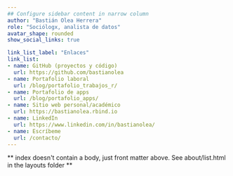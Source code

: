 ```yaml
---
## Configure sidebar content in narrow column
author: "Bastián Olea Herrera"
role: "Sociólogx, analista de datos"
avatar_shape: rounded
show_social_links: true

link_list_label: "Enlaces"
link_list:
- name: GitHub (proyectos y código)
  url: https://github.com/bastianolea
- name: Portafolio laboral
  url: /blog/portafolio_trabajos_r/
- name: Portafolio de apps
  url: /blog/portafolio_apps/
- name: Sitio web personal/académico
  url: https://bastianolea.rbind.io
- name: LinkedIn
  url: https://www.linkedin.com/in/bastianolea/
- name: Escríbeme
  url: /contacto/
---
```


** index doesn't contain a body, just front matter above.
See about/list.html in the layouts folder **
